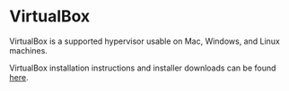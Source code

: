 # VirtualBox

VirtualBox is a supported hypervisor usable on Mac, Windows, and Linux machines. 

VirtualBox installation instructions and installer downloads can be found [here](https://www.virtualbox.org/wiki/Downloads).